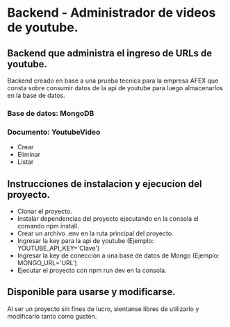 # Backend - Administrador de videos de youtube.

## Backend que administra el ingreso de URLs de youtube.

Backend creado en base a una prueba tecnica para la empresa AFEX que consta sobre consumir datos de la api de youtube para luego almacenarlos en la base de datos.

### Base de datos: MongoDB

### Documento: YoutubeVideo

- Crear
- Eliminar
- Listar

## Instrucciones de instalacion y ejecucion del proyecto.

- Clonar el proyecto.
- Instalar dependencias del proyecto ejecutando en la consola el comando npm install.
- Crear un archivo .env en la ruta principal del proyecto.
- Ingresar la key para la api de youtube (Ejemplo: YOUTUBE_API_KEY='Clave')
- Ingresar la key de coneccion a una base de datos de Mongo (Ejemplo: MONGO_URL='URL')
- Ejecutar el proyecto con npm run dev en la consola.

## Disponible para usarse y modificarse.

Al ser un proyecto sin fines de lucro, sientanse libres de utilizarlo y modificarlo tanto como gusten.
